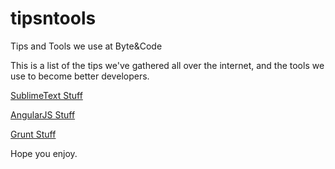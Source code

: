 tipsntools
==========

Tips and Tools we use at Byte&amp;Code

This is a list of the tips we've gathered all over the internet, and the tools we use to become better developers.

[SublimeText Stuff](SublimeText)

[AngularJS Stuff](AngularJS)

[Grunt Stuff](Grunt)

Hope you enjoy.
